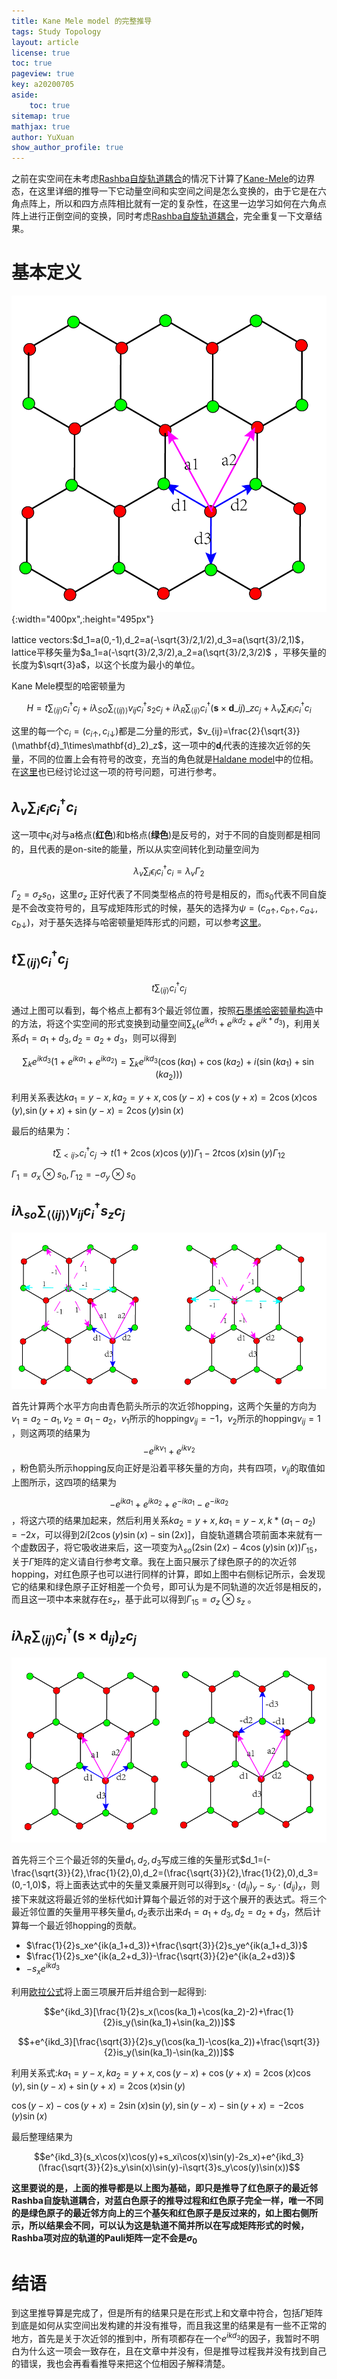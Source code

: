 ```yaml
---
title: Kane Mele model 的完整推导
tags: Study Topology
layout: article
license: true
toc: true
pageview: true
key: a20200705
aside:
    toc: true
sitemap: true
mathjax: true
author: YuXuan
show_author_profile: true
---
```

之前在实空间在未考虑[Rashba自旋轨道耦合]( https://en.wikipedia.org/wiki/Rashba_effect )的情况下计算了[Kane-Mele](https://journals.aps.org/prl/abstract/10.1103/PhysRevLett.95.226801)的边界态，在这里详细的推导一下它动量空间和实空间之间是怎么变换的，由于它是在六角点阵上，所以和四方点阵相比就有一定的复杂性，在这里一边学习如何在六角点阵上进行正倒空间的变换，同时考虑[Rashba自旋轨道耦合]( https://en.wikipedia.org/wiki/Rashba_effect )，完全重复一下文章结果。
<!--more-->

# 基本定义
![png](/assets/images/research/KM-1.png){:width="400px",:height="495px"}

lattice vectors:$d_1=a(0,-1),d_2=a(-\sqrt{3}/2,1/2),d_3=a(\sqrt{3}/2,1)$，lattice平移矢量为$a_1=a(-\sqrt{3}/2,3/2),a_2=a(\sqrt{3}/2,3/2)$ ，平移矢量的长度为$\sqrt{3}a$，以这个长度为最小的单位。

Kane Mele模型的哈密顿量为

$$H=t \sum_{\langle i j\rangle} c_{i}^{\dagger} c_{j}+i \lambda_{S O} \sum_{\langle(i j)\rangle} v_{i j} c_{i}^{\dagger} s_{2} c_{j}+i \lambda_{R} \sum_{\langle i j\rangle} c_{i}^{\dagger}\left(\mathbf{s} \times \mathbf{d}\_{i j}\right)\_{z} c_{j}+\lambda_{v} \sum_{i} \epsilon_{i} c_{i}^{\dagger} c_{i}$$

这里的每一个$c_i=(c_{i\uparrow},c_{i\downarrow})$都是二分量的形式，$v_{ij}=\frac{2}{\sqrt{3}}(\mathbf{d}_1\times\mathbf{d}_2)_z$，这一项中的$\mathbf{d}_i$代表的连接次近邻的矢量，不同的位置上会有符号的改变，充当的角色就是[Haldane model]( https://journals.aps.org/prl/abstract/10.1103/PhysRevLett.61.2015 )中的位相。在[这里]( https://yxli8023.github.io/2020/06/30/Kane-Mele.html )也已经讨论过这一项的符号问题，可进行参考。

## $\lambda_v\sum_i\epsilon_{i}c_i^\dagger c_i$

 这一项中$\epsilon_i$对与a格点(**红色**)和b格点(**绿色**)是反号的，对于不同的自旋则都是相同的，且代表的是on-site的能量，所以从实空间转化到动量空间为

$$\lambda_v\sum_i\epsilon_{i}c_i^\dagger c_i=\lambda_v\Gamma_2$$

$\Gamma_2=\sigma_zs_0$，这里$\sigma_z$ 正好代表了不同类型格点的符号是相反的，而$s_0$代表不同自旋是不会改变符号的，且写成矩阵形式的时候，基矢的选择为$\psi=(c_{a\uparrow},c_{b\uparrow},c_{a\downarrow},c_{b\downarrow})$，对于基矢选择与哈密顿量矩阵形式的问题，可以参考[这里]( https://yxli8023.github.io/2020/07/03/Basis-Chose.html )。

## $t\sum_{\langle ij\rangle}c_i^\dagger c_j$

$$t\sum_{\langle ij\rangle}c_i^\dagger c_j$$

通过上图可以看到，每个格点上都有3个最近邻位置，按照[石墨烯哈密顿量构造]( https://yxli8023.github.io/2020/03/16/Graphene.html )中的方法，将这个实空间的形式变换到动量空间$\sum_k(e^{ikd_1} + e^{ikd_2} + e^{ik*d_3})$，利用关系$d_1=a_1+d_3,d_2=a_2+d_3$，则可以得到

$$\sum_ke^{ikd_3}(1+e^{ika_1}+e^{ika_2})=\sum_ke^{ikd_3}(\cos(ka_1)+\cos(ka_2)+i(\sin(ka_1)+\sin(ka_2)))$$

利用关系表达$ka_1=y-x,ka_2=y+x,\cos(y-x)+\cos(y+x)=2\cos(x)\cos(y)$,$\sin(y+x)+\sin(y-x)=2\cos(y)\sin(x)$ 

最后的结果为：

$$t\sum_{<ij>}c^\dagger_ic_j\rightarrow t(1+2\cos(x)\cos(y))\Gamma_1-2t\cos(x)\sin(y)\Gamma_{12}$$

$\Gamma_1=\sigma_x\otimes s_0,\Gamma_{12}=-\sigma_y\otimes s_0$

## $i\lambda_{so}\sum_{\langle\langle ij\rangle\rangle}v_{ij}c^\dagger_is_zc_j$

![png](/assets/images/research/KM-2.png)

首先计算两个水平方向由青色箭头所示的次近邻hopping，这两个矢量的方向为$v_1=a_2-a_1,v_2=a_1-a_2$，$v_1$所示的hopping$v_{ij}=-1$，$v_2$所示的hopping$v_{ij}=1$ ，则这两项的结果为$$-e^{ikv_1}+e^{ikv_2}$$，粉色箭头所示hopping反向正好是沿着平移矢量的方向，共有四项，$v_{ij}$的取值如上图所示，这四项的结果为

$$-e^{ika_1}+e^{ika_2}+e^{-ika_1}-e^{-ika_2}$$，将这六项的结果加起来，然后利用关系$ka_2=y+x,ka_1=y-x,k*(a_1-a_2)=-2x$，可以得到$2i[2\cos(y)\sin(x)-\sin(2x)]$，自旋轨道耦合项前面本来就有一个虚数因子，将它吸收进来后，这一项变为$\lambda_{so}(2\sin(2x)-4\cos(y)\sin(x))\Gamma_{15}$，关于$\Gamma$矩阵的定义请自行参考文章。我在上面只展示了绿色原子的的次近邻hopping，对红色原子也可以进行同样的计算，即如上图中右侧标记所示，会发现它的结果和绿色原子正好相差一个负号，即可认为是不同轨道的次近邻是相反的，而且这一项中本来就存在$s_z$，基于此可以得到$\Gamma_{15}=\sigma_z\otimes s_z$ 。

##  $i\lambda_R\sum_{\langle ij\rangle}c^\dagger_i(\mathbf{s}\times \mathbf{d}_{ij})_zc_j$

![png](/assets/images/research/KM-3.png)

首先将三个三个最近邻的矢量$d_1,d_2,d_3$写成三维的矢量形式$d_1=(-\frac{\sqrt{3}}{2},\frac{1}{2},0),d_2=(\frac{\sqrt{3}}{2},\frac{1}{2},0),d_3=(0,-1,0)$，将上面表达式中的矢量叉乘展开则可以得到$s_x\cdot (d_{ij})_y-s_y\cdot (d_{ij})_x$，则接下来就这将最近邻的坐标代如计算每个最近邻的对于这个展开的表达式。将三个最近邻位置的矢量用平移矢量$d_1,d_2$表示出来$d_1=a_1+d_3,d_2=a_2+d_3$，然后计算每一个最近邻hopping的贡献。

- $\frac{1}{2}s_xe^{ik(a_1+d_3)}+\frac{\sqrt{3}}{2}s_ye^{ik(a_1+d_3)}$
- $\frac{1}{2}s_xe^{ik(a_2+d_3)}-\frac{\sqrt{3}}{2}e^{ik(a_2+d3)}$
- $-s_xe^{ikd_3}$

利用[欧拉公式]()将上面三项展开后并组合到一起得到:

$$e^{ikd_3}[\frac{1}{2}s_x(\cos(ka_1)+\cos(ka_2)-2)+\frac{1}{2}is_y(\sin(ka_1)+\sin(ka_2))]$$

$$+e^{ikd_3}[\frac{\sqrt{3}}{2}s_y(\cos(ka_1)-\cos(ka_2))+\frac{\sqrt{3}}{2}is_y(\sin(ka_1)-\sin(ka_2))]$$

利用关系式:$ka_1=y-x,ka_2=y+x,\cos(y-x)+\cos(y+x)=2\cos(x)\cos(y),\sin(y-x)+\sin(y+x)=2\cos(x)\sin(y)$

$\cos(y-x)-\cos(y+x)=2\sin(x)\sin(y),\sin(y-x)-\sin(y+x)=-2\cos(y)\sin(x)$

最后整理结果为

$$e^{ikd_3}(s_x\cos(x)\cos(y)+s_xi\cos(x)\sin(y)-2s_x)+e^{ikd_3}(\frac{\sqrt{3}}{2}s_y\sin(x)\sin(y)-i\sqrt{3}s_y\cos(y)\sin(x))$$

**这里要说的是，上面的推导都是以上图为基础，即只是推导了红色原子的最近邻Rashba自旋轨道耦合，对蓝白色原子的推导过程和红色原子完全一样，唯一不同的是绿色原子的最近邻方向上的三个基矢和红色原子是反过来的，如上图右侧所示，所以结果会不同，可以认为这是轨道不简并所以在写成矩阵形式的时候，Rashba项对应的轨道的Pauli矩阵一定不会是$\sigma_0$**

# 结语

到这里推导算是完成了，但是所有的结果只是在形式上和文章中符合，包括$\Gamma$矩阵到底是如何从实空间出发构建的并没有推导，而且我这里的结果是有一些不正常的地方，首先是关于次近邻的推到中，所有项都存在一个$e^{ikd_3}$的因子，我暂时不明白为什么这一项会一致存在，且在文章中并没有，但是推导过程我并没有找到自己的错误，我也会再看看推导来把这个位相因子解释清楚。